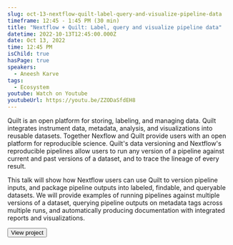 ```yaml
---
slug: oct-13-nextflow-quilt-label-query-and-visualize-pipeline-data
timeframe: 12:45 - 1:45 PM (30 min)
title: "Nextflow + Quilt: Label, query and visualize pipeline data"
datetime: 2022-10-13T12:45:00.000Z
date: Oct 13, 2022
time: 12:45 PM
isChild: true
hasPage: true
speakers:
  - Aneesh Karve
tags:
  - Ecosystem
youtube: Watch on Youtube
youtubeUrl: https://youtu.be/ZZODaSfdEH8
---
```

Quilt is an open platform for storing, labeling, and managing data. Quilt integrates instrument data, metadata, analysis, and visualizations into reusable datasets. Together Nexflow and Quilt provide users with an open platform for reproducible science. Quilt's data versioning and Nextflow's reproducible pipelines allow users to run any version of a pipeline against current and past versions of a dataset, and to trace the lineage of every result.

This talk will show how Nextflow users can use Quilt to version pipeline inputs, and package pipeline outputs into labeled, findable, and queryable datasets. We will provide examples of running pipelines against multiple versions of a dataset, querying pipeline outputs on metadata tags across multiple runs, and automatically producing documentation with integrated reports and visualizations.

<div>
  <Button to="https://github.com/quiltdata/quilt/" variant="secondary" size="md" arrow>
    View project
  </Button>
</div>
